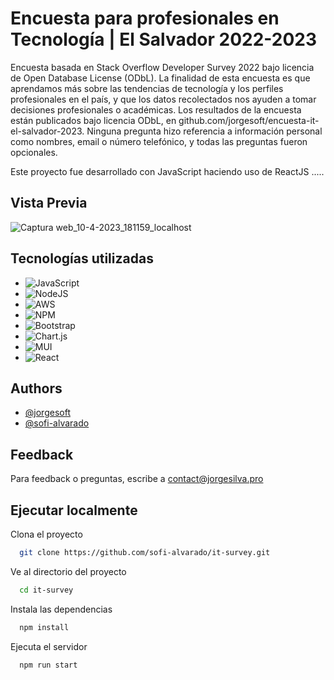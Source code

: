 
# Encuesta para profesionales en Tecnología | El Salvador 2022-2023

Encuesta basada en Stack Overflow Developer Survey 2022 bajo licencia de Open Database License (ODbL). La finalidad de esta encuesta es que aprendamos más sobre las tendencias de tecnología y los perfiles profesionales en el país, y que los datos recolectados nos ayuden a tomar decisiones profesionales o académicas. Los resultados de la encuesta están publicados bajo licencia ODbL, en github.com/jorgesoft/encuesta-it-el-salvador-2023. Ninguna pregunta hizo referencia a información personal como nombres, email o número telefónico, y todas las preguntas fueron opcionales. 

Este proyecto fue desarrollado con JavaScript haciendo uso de ReactJS .....


## Vista Previa

![Captura web_10-4-2023_181159_localhost](https://user-images.githubusercontent.com/72232312/231027007-15b6bcd4-acdb-4c32-a6d0-6b098a628b39.jpeg)


## Tecnologías utilizadas


* ![JavaScript](https://img.shields.io/badge/javascript-%23323330.svg?style=flat&logo=javascript&logoColor=%23F7DF1E) 
* ![NodeJS](https://img.shields.io/badge/node.js-6DA55F?style=flat&logo=node.js&logoColor=white) 
* ![AWS](https://img.shields.io/badge/AWS-%23FF9900.svg?style=flat&logo=amazon-aws&logoColor=white) 
* ![NPM](https://img.shields.io/badge/NPM-%23000000.svg?style=flat&logo=npm&logoColor=white)
* ![Bootstrap](https://img.shields.io/badge/bootstrap-%23563D7C.svg?style=flat&logo=bootstrap&logoColor=white) 
* ![Chart.js](https://img.shields.io/badge/chart.js-F5788D.svg?style=flat&logo=chart.js&logoColor=white) 
* ![MUI](https://img.shields.io/badge/MUI-%230081CB.svg?style=flat&logo=material-ui&logoColor=white) 
* ![React](https://img.shields.io/badge/react-%2320232a.svg?style=flat&logo=react&logoColor=%2361DAFB)


## Authors

- [@jorgesoft](https://github.com/jorgesoft)
- [@sofi-alvarado](https://github.com/sofi-alvarado)

## Feedback

Para feedback o preguntas, escribe a contact@jorgesilva.pro


## Ejecutar localmente

Clona el proyecto

```bash
  git clone https://github.com/sofi-alvarado/it-survey.git
```

Ve al directorio del proyecto

```bash
  cd it-survey
```

Instala las dependencias

```bash
  npm install
```

Ejecuta el servidor

```bash
  npm run start
```

